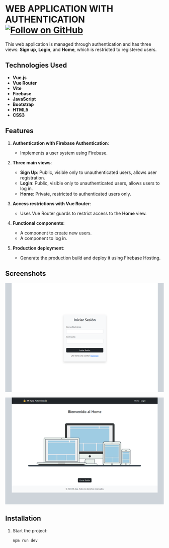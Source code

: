 # **WEB APPLICATION WITH AUTHENTICATION** [![Follow on GitHub](https://img.shields.io/github/followers/YADICEP?label=Follow&style=social)](https://github.com/YADICEP)

This web application is managed through authentication and has three views: **Sign up**, **Login**, and **Home**, which is restricted to registered users.

## **Technologies Used**
- **Vue.js**
- **Vue Router**
- **Vite**
- **Firebase**
- **JavaScript**
- **Bootstrap**
- **HTML5**
- **CSS3**

## **Features**
1. **Authentication with Firebase Authentication**:  
   - Implements a user system using Firebase.

2. **Three main views**:  
   - **Sign Up**: Public, visible only to unauthenticated users, allows user registration.  
   - **Login**: Public, visible only to unauthenticated users, allows users to log in.  
   - **Home**: Private, restricted to authenticated users only.

3. **Access restrictions with Vue Router**:  
   - Uses Vue Router guards to restrict access to the **Home** view.

4. **Functional components**:  
   - A component to create new users.  
   - A component to log in.

5. **Production deployment**:  
   - Generate the production build and deploy it using Firebase Hosting.

## **Screenshots**
<p align="center">
  <img src="src/assets/img/capture.png" alt="Application Preview">
</p>
<p align="center">
  <img src="src/assets/img/capture1.png" alt="Application Preview">
</p>

## **Installation**
1. Start the project:
   ```bash
   npm run dev
